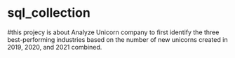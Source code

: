 # sql_collection
#this projecy is about Analyze Unicorn company
to first identify the three best-performing industries based on the number of new unicorns created in 2019, 2020, and 2021 combined.
